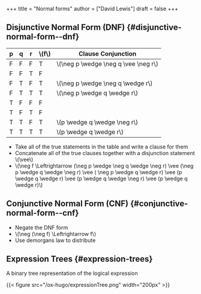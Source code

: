 +++
title = "Normal forms"
author = ["David Lewis"]
draft = false
+++

## Disjunctive Normal Form (DNF) {#disjunctive-normal-form--dnf}

| p | q | r | \\(f\\) | Clause Conjunction                     |
|---|---|---|---------|----------------------------------------|
| F | F | F | T       | \\(\neg p \wedge \neg q \vee \neg r\\) |
| F | F | T | F       |                                        |
| F | T | F | T       | \\(\neg p \wedge \neg q \wedge r\\)    |
| F | T | T | T       | \\(\neg p \wedge q \wedge r\\)         |
| T | F | F | F       |                                        |
| T | F | T | F       |                                        |
| T | T | F | T       | \\(p \wedge q \wedge \neg r\\)         |
| T | T | T | T       | \\(p \wedge q \wedge r\\)              |

-   Take all of the true statements in the table and write a clause for them
-   Concatenate all of the true clauses together with a disjunction statement \\(\vee\\)
-   \\(\neg f \Leftrightarrow (\neg p \wedge \neg q \wedge \neg r) \vee (\neg p \wedge q \wedge \neg r) \vee ( \neg p \wedge q \wedge r) \vee (p \wedge q \wedge r) \vee (p \wedge q \wedge \neg r) \vee (p \wedge q \wedge r)\\)


## Conjunctive Normal Form (CNF) {#conjunctive-normal-form--cnf}

-   Negate the DNF form
-   \\(\neg (\neg f) \Leftrightarrow f\\)
-   Use demorgans law to distribute


## Expression Trees {#expression-trees}

A binary tree representation of the logical expression

{{< figure src="/ox-hugo/expressionTree.png" width="200px" >}}
